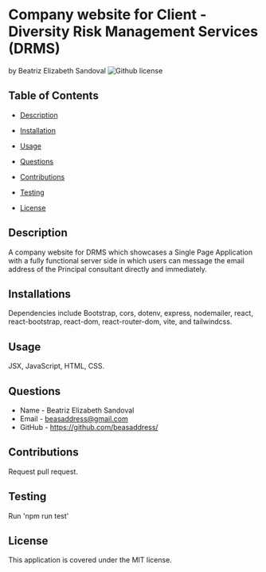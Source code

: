 # Company website for Client - Diversity Risk Management Services (DRMS)
by Beatriz Elizabeth Sandoval ![Github license](https://img.shields.io/badge/license-MIT-yellowgreen.svg)

## Table of Contents

* [Description](#description)

* [Installation](#installations)

* [Usage](#usage)

* [Questions](#questions)

* [Contributions](#contributions)

* [Testing](#testing)

* [License](#license)


## Description
A company website for DRMS which showcases a Single Page Application with a fully functional server side in which users can message the email address of the Principal consultant directly and immediately. 

## Installations
Dependencies include Bootstrap, cors, dotenv, express, nodemailer, react, react-bootstrap, react-dom, react-router-dom, vite, and tailwindcss.

## Usage
JSX, JavaScript, HTML, CSS.

## Questions 
* Name - Beatriz Elizabeth Sandoval
* Email - beasaddress@gmail.com
* GitHub - https://github.com/beasaddress/

## Contributions
Request pull request.

## Testing
Run 'npm run test'

## License
This application is covered under the MIT license.
